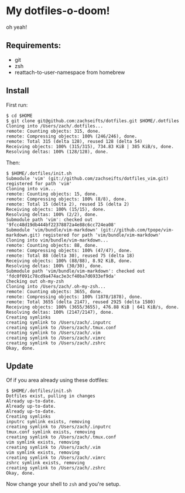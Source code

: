 # My dotfiles-o-doom!

oh yeah!

## Requirements:

 - git
 - zsh
 - reattach-to-user-namespace from homebrew

## Install

First run:

    $ cd $HOME
    $ git clone git@github.com:zachseifts/dotfiles.git $HOME/.dotfiles
    Cloning into /Users/zach/.dotfiles...
    remote: Counting objects: 315, done.
    remote: Compressing objects: 100% (246/246), done.
    remote: Total 315 (delta 128), reused 128 (delta 54)
    Receiving objects: 100% (315/315), 734.83 KiB | 385 KiB/s, done.
    Resolving deltas: 100% (128/128), done.

Then:

    $ $HOME/.dotfiles/init.sh 
    Submodule 'vim' (git://github.com/zachseifts/dotfiles_vim.git) registered for path 'vim'
    Cloning into vim...
    remote: Counting objects: 15, done.
    remote: Compressing objects: 100% (8/8), done.
    remote: Total 15 (delta 2), reused 15 (delta 2)
    Receiving objects: 100% (15/15), done.
    Resolving deltas: 100% (2/2), done.
    Submodule path 'vim': checked out '9fcc48d19db444bf22378872a4e88c6cc724ea08'
    Submodule 'vim/bundle/vim-markdown' (git://github.com/tpope/vim-markdown.git) registered for path 'vim/bundle/vim-markdown'
    Cloning into vim/bundle/vim-markdown...
    remote: Counting objects: 88, done.
    remote: Compressing objects: 100% (47/47), done.
    remote: Total 88 (delta 30), reused 75 (delta 18)
    Receiving objects: 100% (88/88), 8.92 KiB, done.
    Resolving deltas: 100% (30/30), done.
    Submodule path 'vim/bundle/vim-markdown': checked out 'fdc0f091c78cd9a474ac3e3cf40ba7d6933ef9da'
    Checking out oh-my-zsh
    Cloning into /Users/zach/.oh-my-zsh...
    remote: Counting objects: 3655, done.
    remote: Compressing objects: 100% (1878/1878), done.
    remote: Total 3655 (delta 2147), reused 2925 (delta 1580)
    Receiving objects: 100% (3655/3655), 476.88 KiB | 641 KiB/s, done.
    Resolving deltas: 100% (2147/2147), done.
    Creating symlinks
    creating symlink to /Users/zach/.inputrc
    creating symlink to /Users/zach/.tmux.conf
    creating symlink to /Users/zach/.vim
    creating symlink to /Users/zach/.vimrc
    creating symlink to /Users/zach/.zshrc
    Okay, done.

## Update


Of if you area already using these dotfiles:

    $ $HOME/.dotfiles/init.sh 
    Dotfiles exist, pulling in changes
    Already up-to-date.
    Already up-to-date.
    Already up-to-date.
    Creating symlinks
    inputrc symlink exists, removing
    creating symlink to /Users/zach/.inputrc
    tmux.conf symlink exists, removing
    creating symlink to /Users/zach/.tmux.conf
    vim symlink exists, removing
    creating symlink to /Users/zach/.vim
    vim symlink exists, removing
    creating symlink to /Users/zach/.vimrc
    zshrc symlink exists, removing
    creating symlink to /Users/zach/.zshrc
    Okay, done.

Now change your shell to `zsh` and you're setup.

